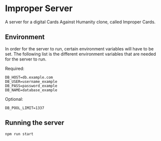 # Improper Server

A server for a digital Cards Against Humanity clone, called Improper Cards.

## Environment

In order for the server to run, certain environment variables will have to be set. The following list is the different environment variables that are needed for the server to run.

Required:

```
DB_HOST=db.example.com
DB_USER=username_example
DB_PASS=password_example
DB_NAME=database_example
```

Optional:

```
DB_POOL_LIMIT=1337
```

## Running the server

`npm run start`